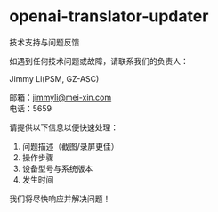# openai-translator-updater
技术支持与问题反馈

如遇到任何技术问题或故障，请联系我们的负责人：

Jimmy Li(PSM, GZ-ASC)  

邮箱：jimmyli@mei-xin.com  
电话：5659  

请提供以下信息以便快速处理：  
1. 问题描述（截图/录屏更佳）  
2. 操作步骤  
3. 设备型号与系统版本  
4. 发生时间  

我们将尽快响应并解决问题！

